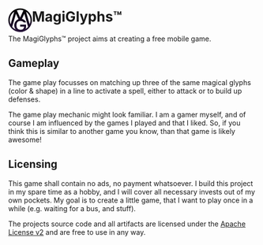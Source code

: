 # MagiGlyphs™   <img src="./icon/MagiGlyphs_x48.png" alt="MagiGlyphs Icon" align="left">
The MagiGlyphs™ project aims at creating a free mobile game.


## Gameplay
The game play focusses on matching up three of the same magical glyphs (color & shape) in a line to activate a spell, either to attack or to build up defenses.

The game play mechanic might look familiar.
I am a gamer myself, and of course I am influenced by the games I played and that I liked.
So, if you think this is similar to another game you know, than that game is likely awesome!


## Licensing
This game shall contain no ads, no payment whatsoever.
I build this project in my spare time as a hobby, and I will cover all necessary invests out of my own pockets.
My goal is to create a little game, that I want to play once in a while (e.g. waiting for a bus, and stuff).

The projects source code and all artifacts are licensed under the [Apache License v2](.\LICENSE) and are free to use in any way.
